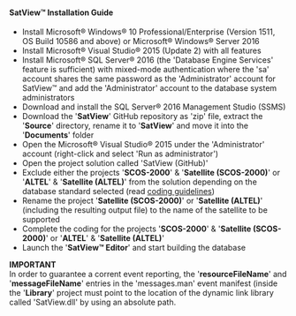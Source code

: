 #### SatView™ Installation Guide<br />
- Install Microsoft® Windows® 10 Professional/Enterprise (Version 1511, OS Build 10586 and above) or Microsoft® Windows® Server 2016
- Install Microsoft® Visual Studio® 2015 (Update 2) with all features
- Install Microsoft® SQL Server® 2016 (the 'Database Engine Services' feature is sufficient) with mixed-mode authentication where the 'sa' account shares the same password as the 'Administrator' account for SatView™ and add the 'Administrator' account to the database system administrators
- Download and install the SQL Server® 2016 Management Studio (SSMS)
- Download the '**SatView**' GitHub repository as 'zip' file, extract the '**Source**' directory, rename it to '**SatView**' and move it into the '**Documents**' folder
- Open the Microsoft® Visual Studio® 2015 under the 'Administrator' account (right-click and select 'Run as administrator')
- Open the project solution called 'SatView (GitHub)'
- Exclude either the projects '**SCOS-2000**' & '**Satellite (SCOS-2000)**' or '**ALTEL**' & '**Satellite (ALTEL)**' from the solution  depending on the database standard selected (read [coding guidelines](Coding.md))
- Rename the project '**Satellite (SCOS-2000)**' or '**Satellite (ALTEL)**' (including the resulting output file) to the name of the satellite to be supported
- Complete the coding for the projects '**SCOS-2000**' & '**Satellite (SCOS-2000)**' or '**ALTEL**' & '**Satellite (ALTEL)**'
- Launch the '**SatView™ Editor**' and start building the database

**IMPORTANT**<br />
In order to guarantee a corrent event reporting, the '**resourceFileName**' and '**messageFileName**' entries in the 'messages.man' event manifest (inside the '**Library**' project must point to the location of the dynamic link library called 'SatView.dll' by using an absolute path.

